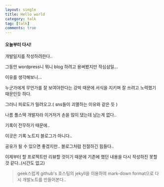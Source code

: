 ```yaml
---
layout: single
title: Hello world
category: talk
tag: [talk]
comments: true
---
```


#### 오늘부터 다시!

개발일지를 작성하려한다..

그동안 wordpress니 뭐니 blog 하려고 용써봤지만 작심삼일...

이유를 생각해보니...

누군가에게 무언가를 잘 보여야한다는 강박 때문에 서식을 지키며 잘 쓰려고 노력했기 때문인듯 하다.

그러니 피로도가 밀려오고.( sns들이 괴멸하는 이유와 같은 듯 )

나름 풀스택 개발자라 이거저거 손을 많이 댔는데 남는게 없다..

기록이 전무하기 때문에..

이곳은 기록 노트지 블로그가 아니다..

공유가 될 수 있으면 좋겠지만.. 블로그처럼 친절하긴 힘들다..

이제부터 할 프로젝트만 리뷰할 것이기 때문에 기존에 했던 내용을 다시 작성하진 못할 것 같다..(시간도 없고)

> geek스럽게 github's 호스팅의 jekyll을 이용하여 mark-down format으로 다시 개발노트를 만들어본다..  